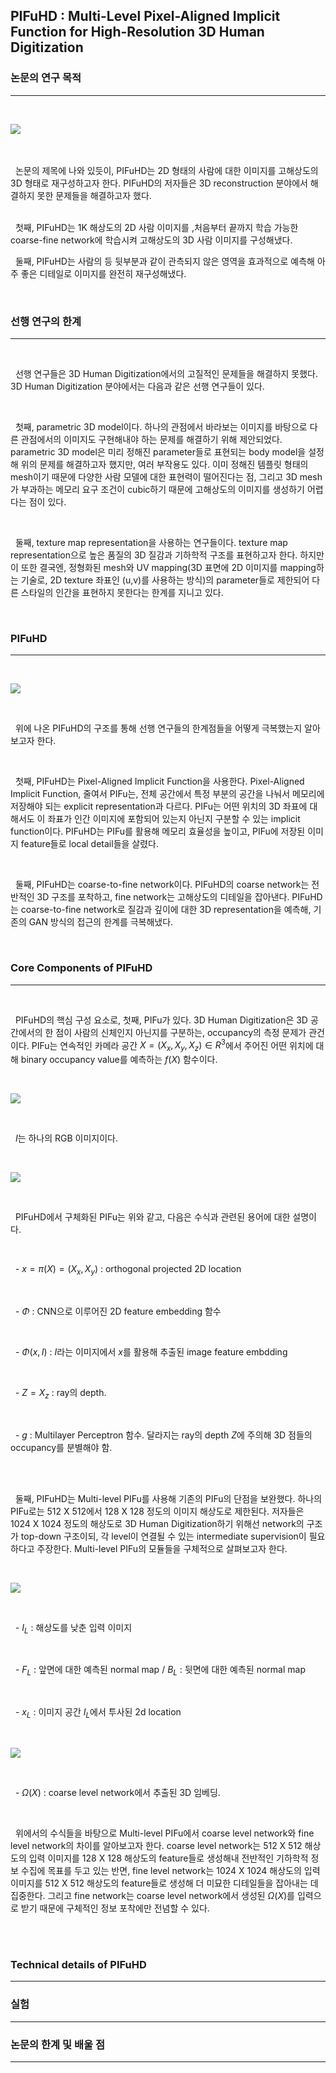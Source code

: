 ## PIFuHD : Multi-Level Pixel-Aligned Implicit Function for High-Resolution 3D Human Digitization 


### 논문의 연구 목적 
---
</br>

![](./img/PIFuHD-1.jpg)

</br>
</br>
&nbsp; 논문의 제목에 나와 있듯이, PIFuHD는 2D 형태의 사람에 대한 이미지를 고해상도의 3D 형태로 재구성하고자 한다. PIFuHD의 저자들은 3D reconstruction 분야에서 해결하지 못한 문제들을 해결하고자 했다.

</br>
</br>

&nbsp;  첫째, PIFuHD는 1K 해상도의 2D 사람 이미지를 ,처음부터 끝까지 학습 가능한 coarse-fine network에 학습시켜 고해상도의 3D 사람 이미지를 구성해냈다.
</br>

&nbsp; 둘째, PIFuHD는 사람의 등 뒷부분과 같이 관측되지 않은 영역을 효과적으로 예측해 아주 좋은 디테일로 이미지를 완전히 재구성해냈다.

</br>

### 선행 연구의 한계
---
</br>

&nbsp; 선행 연구들은 3D Human Digitization에서의 고질적인 문제들을 해결하지 못했다. 3D Human Digitization 분야에서는 다음과 같은 선행 연구들이 있다. 

</br>

&nbsp; 첫째, parametric 3D model이다.  하나의 관점에서 바라보는 이미지를 바탕으로 다른 관점에서의 이미지도 구현해내야 하는 문제를 해결하기 위해 제안되었다. parametric 3D model은 미리 정해진 parameter들로 표현되는 body model을 설정해 위의 문제를 해결하고자 했지만, 여러 부작용도 있다. 이미 정해진 템플릿 형태의 mesh이기 때문에 다양한 사람 모델에 대한 표현력이 떨어진다는 점, 그리고 3D mesh가 부과하는 메모리 요구 조건이 cubic하기 때문에 고해상도의 이미지를 생성하기 어렵다는 점이 있다.

</br>

&nbsp; 둘째, texture map representation을 사용하는 연구들이다. texture map representation으로 높은 품질의 3D 질감과 기하학적 구조를 표현하고자 한다. 하지만 이 또한 결국엔, 정형화된 mesh와 UV  mapping(3D 표면에 2D 이미지를 mapping하는 기술로, 2D texture 좌표인 (u,v)를 사용하는 방식)의 parameter들로 제한되어 다른 스타일의 인간을 표현하지 못한다는 한계를 지니고 있다.

</br>

### PIFuHD
---
</br>

![](./img/PIFuHD-4.jpg)

</br>

&nbsp; 위에 나온 PIFuHD의 구조를 통해 선행 연구들의 한계점들을 어떻게 극복했는지 알아보고자 한다.

</br>

&nbsp; 첫째, PIFuHD는 Pixel-Aligned Implicit Function을 사용한다. Pixel-Aligned Implicit Function, 줄여서 PIFu는,  전체 공간에서 특정 부분의 공간을 나눠서 메모리에 저장해야 되는 explicit representation과 다르다. PIFu는 어떤 위치의 3D 좌표에 대해서도 이 좌표가 인간 이미지에 포함되어 있는지 아닌지 구분할 수 있는 implicit function이다. PIFuHD는 PIFu를 활용해 메모리 효율성을 높이고, PIFu에 저장된 이미지 feature들로 local detail들을 살렸다.

</br>

&nbsp; 둘째, PIFuHD는 coarse-to-fine network이다. PIFuHD의 coarse network는 전반적인 3D 구조를 포착하고, fine network는 고해상도의 디테일을 잡아낸다. PIFuHD는 coarse-to-fine network로 질감과 깊이에 대한 3D representation을 예측해, 기존의 GAN 방식의 접근의 한계를 극복해냈다.

</br>

### Core Components of PIFuHD
---
</br>

&nbsp; PIFuHD의 핵심 구성 요소로, 첫째, PIFu가 있다. 3D Human Digitization은 3D 공간에서의 한 점이 사람의 신체인지 아닌지를 구분하는, occupancy의 측정 문제가 관건이다. PIFu는 연속적인 카메라 공간 $X = (X_x, X_y, X_z) \in R^3$에서 주어진 어떤 위치에 대해 binary occupancy value를 예측하는 $f(X)$ 함수이다. 

</br>

![](./img/PIFuHD-2.jpg)

</br>

&nbsp; $I$는 하나의 RGB 이미지이다. 

</br>

![](./img/PIFuHD-3.jpg)

</br>

&nbsp; PIFuHD에서 구체화된 PIFu는 위와 같고, 다음은 수식과 관련된 용어에 대한 설명이다.

</br>

&nbsp; - $x = \pi(X) = (X_x, X_y)$ : orthogonal projected 2D location

</br>

&nbsp; - $\Phi$  : CNN으로 이루어진 2D feature embedding 함수

</br>

&nbsp; - $\Phi(x,I)$ : $I$라는 이미지에서 $x$를 활용해 추출된 image feature embdding

</br>

&nbsp; - $Z = X_z$ : ray의 depth. 

</br>

&nbsp; - $g$ : Multilayer Perceptron 함수. 달라지는 ray의 depth $Z$에 주의해 3D 점들의 occupancy를 분별해야 함. 

</br>
</br>

&nbsp; 둘째, PIFuHD는 Multi-level PIFu를 사용해 기존의 PIFu의 단점을 보완했다. 하나의 PIFu로는 512 X 512에서 128 X 128 정도의 이미지 해상도로 제한된다. 저자들은 1024 X 1024 정도의 해상도로 3D Human Digitization하기 위해선 network의 구조가 top-down 구조이되, 각 level이 연결될 수 있는 intermediate supervision이 필요하다고 주장한다.  Multi-level PIFu의 모듈들을 구체적으로 살펴보고자 한다. 

</br>

![](./img/PIFuHD-5.jpg)

</br>

&nbsp; - $I_L$ : 해상도를 낮춘 입력 이미지 

</br>

&nbsp; - $F_L$ : 앞면에 대한 예측된 normal map  / $B_L$ : 뒷면에 대한 예측된 normal map

</br>

&nbsp; - $x_L$ :  이미지 공간 $I_L$에서 투사된 2d location

</br>

![](./img/PIFuHD-6.jpg)

</br>

&nbsp; - $\Omega(X)$ : coarse level network에서 추출된 3D 임베딩. 

</br>

&nbsp; 위에서의 수식들을 바탕으로 Multi-level PIFu에서 coarse level network와 fine level network의 차이를 알아보고자 한다. coarse level network는 512 X 512 해상도의 입력 이미지를 128 X 128 해상도의 feature들로 생성해내 전반적인 기하학적 정보 수집에 목표를 두고 있는 반면, fine level network는 1024 X 1024 해상도의 입력 이미지를 512 X 512 해상도의 feature들로 생성해 더 미묘한 디테일들을 잡아내는 데 집중한다. 그리고 fine network는 coarse level network에서 생성된 $\Omega(X)$를 입력으로 받기 때문에 구체적인 정보 포착에만 전념할 수 있다.

</br>
</br>




### Technical details of PIFuHD
---
	
### 실험
---


### 논문의 한계 및 배울 점 
---
